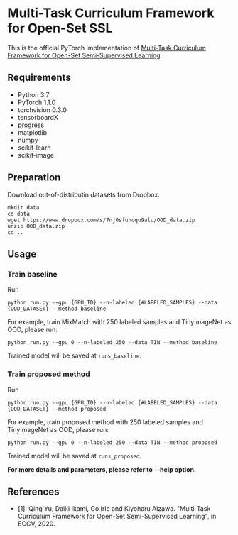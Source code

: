 # Multi-Task Curriculum Framework for Open-Set SSL
This is the official PyTorch implementation of [Multi-Task Curriculum Framework for Open-Set Semi-Supervised Learning](https://arxiv.org/abs/1905.02249). 

## Requirements
- Python 3.7
- PyTorch 1.1.0
- torchvision 0.3.0
- tensorboardX
- progress
- matplotlib
- numpy
- scikit-learn
- scikit-image

## Preparation
Download out-of-distributin datasets from Dropbox.

```
mkdir data
cd data
wget https://www.dropbox.com/s/7nj0sfunoqu9alu/OOD_data.zip
unzip OOD_data.zip
cd ..
```

## Usage

### Train baseline
Run
```
python run.py --gpu {GPU_ID} --n-labeled {#LABELED_SAMPLES} --data {OOD_DATASET} --method baseline
```
For example, train MixMatch with 250 labeled samples and TinyImageNet as OOD, please run:
```
python run.py --gpu 0 --n-labeled 250 --data TIN --method baseline
```
Trained model will be saved at `runs_baseline`.

### Train proposed method
Run
```
python run.py --gpu {GPU_ID} --n-labeled {#LABELED_SAMPLES} --data {OOD_DATASET} --method proposed
```
For example, train proposed method with 250 labeled samples and TinyImageNet as OOD, please run:
```
python run.py --gpu 0 --n-labeled 250 --data TIN --method proposed
```
Trained model will be saved at `runs_proposed`.

**For more details and parameters, please refer to --help option.**

## References
- [1]: Qing Yu, Daiki Ikami, Go Irie and Kiyoharu Aizawa. "Multi-Task Curriculum Framework for Open-Set Semi-Supervised Learning", in ECCV, 2020.